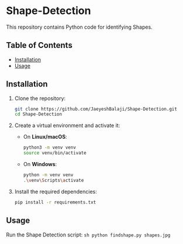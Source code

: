 # Shape-Detection

This repository contains Python code for identifying Shapes.

## Table of Contents

- [Installation](#installation)
- [Usage](#usage)

## Installation

1. Clone the repository:
    ```sh
    git clone https://github.com/JaeyeshBalaji/Shape-Detection.git
    cd Shape-Detection
    ```

2. Create a virtual environment and activate it:
    - On **Linux/macOS**:
      ```sh
      python3 -m venv venv
      source venv/bin/activate
      ```
    - On **Windows**:
      ```sh
      python -m venv venv
      .\venv\Scripts\activate
      ```

3. Install the required dependencies:
    ```sh
    pip install -r requirements.txt
    ```

## Usage

 Run the Shape Detection script:
    ```sh
    python findshape.py shapes.jpg
    ```

